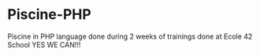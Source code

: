 # Piscine-PHP

Piscine in PHP language done during 2 weeks of trainings done at Ecole 42 School 
YES WE CAN!!!
